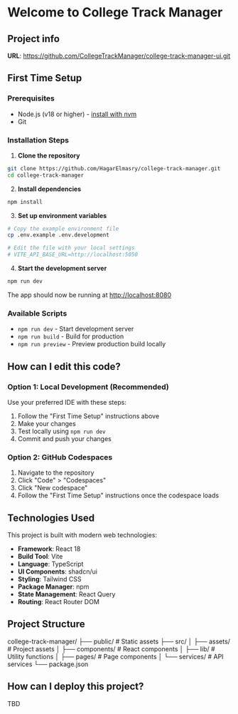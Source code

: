 # Welcome to College Track Manager

## Project info

**URL**: https://github.com/CollegeTrackManager/college-track-manager-ui.git

## First Time Setup

### Prerequisites
- Node.js (v18 or higher) - [install with nvm](https://github.com/nvm-sh/nvm#installing-and-updating)
- Git

### Installation Steps

1. **Clone the repository**
```sh
git clone https://github.com/HagarElmasry/college-track-manager.git
cd college-track-manager
```

2. **Install dependencies**
```sh
npm install
```

3. **Set up environment variables**
```sh
# Copy the example environment file
cp .env.example .env.development

# Edit the file with your local settings
# VITE_API_BASE_URL=http://localhost:5050
```

4. **Start the development server**
```sh
npm run dev
```

The app should now be running at [http://localhost:8080](http://localhost:8080)

### Available Scripts

- `npm run dev` - Start development server
- `npm run build` - Build for production
- `npm run preview` - Preview production build locally

## How can I edit this code?

### Option 1: Local Development (Recommended)

Use your preferred IDE with these steps:

1. Follow the "First Time Setup" instructions above
2. Make your changes
3. Test locally using `npm run dev`
4. Commit and push your changes


### Option 2: GitHub Codespaces

1. Navigate to the repository
2. Click "Code" > "Codespaces"
3. Click "New codespace"
4. Follow the "First Time Setup" instructions once the codespace loads

## Technologies Used

This project is built with modern web technologies:

- **Framework**: React 18
- **Build Tool**: Vite
- **Language**: TypeScript
- **UI Components**: shadcn/ui
- **Styling**: Tailwind CSS
- **Package Manager**: npm
- **State Management**: React Query
- **Routing**: React Router DOM

## Project Structure

college-track-manager/
├── public/ # Static assets
├── src/
│ ├── assets/ # Project assets
│ ├── components/ # React components
│ ├── lib/ # Utility functions
│ ├── pages/ # Page components
│ └── services/ # API services
└── package.json


## How can I deploy this project?
TBD
